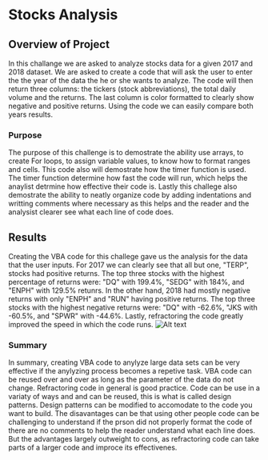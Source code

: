 # Stocks Analysis

## Overview of Project
In this challange we are asked to analyze stocks data for a given 2017 and 2018 dataset. We are asked to create a code that will ask the user to enter the the year of the data the he or she wants to analyze. The code will then return three columns: the tickers (stock abbreviations), the total daily volume and the returns. The last column is color formatted to clearly show negative and positive returns. Using the code we can easily compare both years results.

### Purpose
The purpose of this challenge is to demostrate the ability use arrays, to create For loops, to assign variable values, to know how to format ranges and cells. This code also will demostrate how the timer function is used. The timer function determine how fast the code will run, which helps the anaylist detrmine how effective their code is. Lastly this challege also demostrate the ability to neatly organize code by adding indentations and writting comments where necessary as this helps and the reader and the analysist clearer see what each line of code does. 

## Results
Creating the VBA code for this challege gave us the analysis for the data that the user inputs. For 2017 we can clearly see that all but one, "TERP", stocks had positive returns.  The top three stocks with the highest percentage of returns were: "DQ" with 199.4%, "SEDG" with 184%, and "ENPH" with 129.5% retunrs. In the other hand, 2018 had mostly negative returns with only "ENPH" and "RUN" having positive returns. The top three stocks with the highest negative returns were: "DQ" with -62.6%, "JKS with -60.5%, and "SPWR" with -44.6%. Lastly, refractoring the code greatly improved the speed in which the code runs. 
![Alt text](/relative/path/to/img.jpg?raw=true "VBA_Challenge_2017.PGN")

### Summary
In summary, creating VBA code to anylyze large data sets can be very effective if the anylyzing process becomes a repetive task. VBA code can be reused over and over as long as the parameter of the data do not change. Refractoring code in general is good practice. Code can be use in a variaty of ways and and can be reused, this is what is called design patterns. Design patterns can be modified to accomodate to the code you want to build. The disavantages can be that using other people code can be challenging to understand if the prson did not properly format the code of there are no comments to help the reader understand what each line does. But the advantages largely outweight to cons, as refractoring code can take parts of a larger code and improce its effectivenes.
